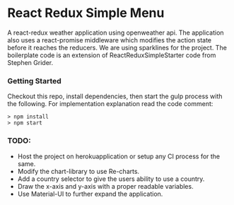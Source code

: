 # React Redux Simple Menu

A react-redux weather application using openweather api. The application also uses a react-promise middleware which modifies the action state before it reaches the reducers. We are using sparklines for the project. The boilerplate code is an extension of ReactReduxSimpleStarter code from Stephen Grider.

### Getting Started

Checkout this repo, install dependencies, then start the gulp process with the following. For implementation explanation read the code comment:

```
> npm install
> npm start
```

### TODO:

- Host the project on herokuapplication or setup any CI process for the same.
- Modify the chart-library to use Re-charts.
- Add a country selector to give the users ability to use a country.
- Draw the x-axis and y-axis with a proper readable variables.
- Use Material-UI to further expand the application.